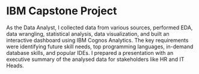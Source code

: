 # IBM Capstone Project
As the Data Analyst, I collected data from various sources, performed EDA, data wrangling, statistical analysis, data visualization, and built an interactive dashboard using IBM Cognos Analytics. The key requirements were identifying future skill needs, top programming languages, in-demand database skills, and popular IDEs. I prepared a presentation with an executive summary of the analysed data for stakeholders like HR and IT Heads.
